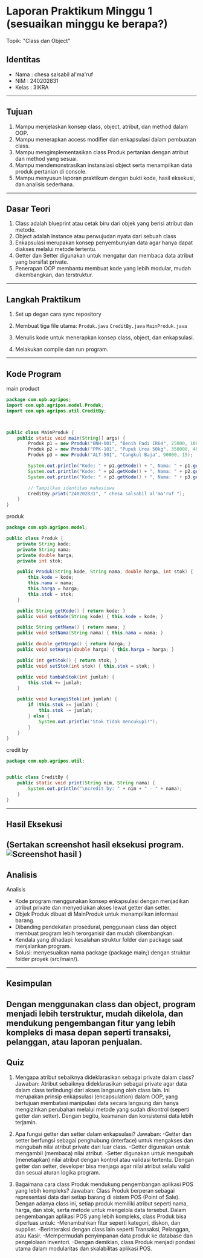 # Laporan Praktikum Minggu 1 (sesuaikan minggu ke berapa?)
Topik:  "Class dan Object"

## Identitas
- Nama  : chesa salsabil al'ma'ruf
- NIM   : 240202831
- Kelas : 3IKRA

---

## Tujuan
1. Mampu menjelaskan konsep class, object, atribut, dan method dalam OOP.
2. Mampu menerapkan access modifier dan enkapsulasi dalam pembuatan class.
3. Mampu mengimplementasikan class Produk pertanian dengan atribut dan method yang sesuai.
4. Mampu mendemonstrasikan instansiasi object serta menampilkan data produk pertanian di console.
5. Mampu menyusun laporan praktikum dengan bukti kode, hasil eksekusi, dan analisis sederhana.

---

## Dasar Teori
1. Class adalah blueprint atau cetak biru dari objek yang berisi atribut dan metode.
2. Object adalah instance atau perwujudan nyata dari sebuah class
3. Enkapsulasi merupakan konsep penyembunyian data agar hanya dapat diakses melalui metode tertentu.
4. Getter dan Setter digunakan untuk mengatur dan membaca data atribut yang bersifat private.
5. Penerapan OOP membantu membuat kode yang lebih modular, mudah dikembangkan, dan terstruktur.

---

## Langkah Praktikum
1. Set up degan cara sync repository
2. Membuat tiga file utama:
   `Produk.java`
   `CreditBy.java`
   `MainProduk.java`

3. Menulis kode untuk menerapkan konsep class, object, dan enkapsulasi.
4. Melakukan compile dan run program.

---

## Kode Program 
main product
```java
package com.upb.agripos;
import com.upb.agripos.model.Produk;
import com.upb.agripos.util.CreditBy;



public class MainProduk {
    public static void main(String[] args) {
        Produk p1 = new Produk("BNH-001", "Benih Padi IR64", 25000, 100);
        Produk p2 = new Produk("PPK-101", "Pupuk Urea 50kg", 350000, 40);
        Produk p3 = new Produk("ALT-501", "Cangkul Baja", 90000, 15);

        System.out.println("Kode: " + p1.getKode() + ", Nama: " + p1.getNama() + ", Harga: " + p1.getHarga() + ", Stok: " + p1.getStok());
        System.out.println("Kode: " + p2.getKode() + ", Nama: " + p2.getNama() + ", Harga: " + p2.getHarga() + ", Stok: " + p2.getStok());
        System.out.println("Kode: " + p3.getKode() + ", Nama: " + p3.getNama() + ", Harga: " + p3.getHarga() + ", Stok: " + p3.getStok());

        // Tampilkan identitas mahasiswa
        CreditBy.print("240202831", " chesa salsabil al'ma'ruf ");
    }
}
```
produk
```java
package com.upb.agripos.model;

public class Produk {
    private String kode;
    private String nama;
    private double harga;
    private int stok;

    public Produk(String kode, String nama, double harga, int stok) {
        this.kode = kode;
        this.nama = nama;
        this.harga = harga;
        this.stok = stok;
    }

    public String getKode() { return kode; }
    public void setKode(String kode) { this.kode = kode; }

    public String getNama() { return nama; }
    public void setNama(String nama) { this.nama = nama; }

    public double getHarga() { return harga; }
    public void setHarga(double harga) { this.harga = harga; }

    public int getStok() { return stok; }
    public void setStok(int stok) { this.stok = stok; }

    public void tambahStok(int jumlah) {
        this.stok += jumlah;
    }

    public void kurangiStok(int jumlah) {
        if (this.stok >= jumlah) {
            this.stok -= jumlah;
        } else {
            System.out.println("Stok tidak mencukupi!");
        }
    }
}
```
credit by
```java
package com.upb.agripos.util;


public class CreditBy {
    public static void print(String nim, String nama) {
        System.out.println("\ncredit by: " + nim + " - " + nama);
    }
}
```

---

## Hasil Eksekusi
(Sertakan screenshot hasil eksekusi program.  
![Screenshot hasil](screenshots/hasil.png)
)
---

## Analisis
Analisis

- Kode program menggunakan konsep enkapsulasi dengan menjadikan atribut private dan menyediakan akses lewat getter dan setter.
- Objek Produk dibuat di MainProduk untuk menampilkan informasi barang.
- Dibanding pendekatan prosedural, penggunaan class dan object membuat program lebih terorganisir dan mudah dikembangkan.
- Kendala yang dihadapi: kesalahan struktur folder dan package saat menjalankan program.
- Solusi: menyesuaikan nama package (package main;) dengan struktur folder proyek (src/main/).
---

## Kesimpulan
Dengan menggunakan class dan object, program menjadi lebih terstruktur, mudah dikelola, dan mendukung pengembangan fitur yang lebih kompleks di masa depan seperti transaksi, pelanggan, atau laporan penjualan.
---

## Quiz
1. Mengapa atribut sebaiknya dideklarasikan sebagai private dalam class?
   Jawaban:
   Atribut sebaiknya dideklarasikan sebagai private agar data dalam class terlindungi dari akses langsung oleh class lain. Ini merupakan prinsip enkapsulasi (encapsulation) dalam OOP, yang bertujuan membatasi manipulasi data secara langsung dan hanya mengizinkan perubahan melalui metode yang sudah dikontrol (seperti getter dan setter). Dengan begitu, keamanan dan konsistensi data lebih terjamin.

2. Apa fungsi getter dan setter dalam enkapsulasi?
   Jawaban:
      -Getter dan setter berfungsi sebagai penghubung (interface) untuk mengakses dan mengubah nilai atribut private dari luar class.
      -Getter digunakan untuk mengambil (membaca) nilai atribut.
      -Setter digunakan untuk mengubah (menetapkan) nilai atribut dengan kontrol atau validasi tertentu.
   Dengan getter dan setter, developer bisa menjaga agar nilai atribut selalu valid dan sesuai aturan logika program.

3. Bagaimana cara class Produk mendukung pengembangan aplikasi POS yang lebih kompleks?
   Jawaban:
   Class Produk berperan sebagai representasi data dari setiap barang di sistem POS (Point of Sale). Dengan adanya class ini, setiap produk memiliki atribut seperti nama, harga, dan stok, serta metode untuk mengelola data tersebut.
   Dalam pengembangan aplikasi POS yang lebih kompleks, class Produk bisa diperluas untuk:
      -Menambahkan fitur seperti kategori, diskon, dan supplier.
      -Berinteraksi dengan class lain seperti Transaksi, Pelanggan, atau Kasir.
      -Mempermudah penyimpanan data produk ke database dan pengelolaan inventori.
      -Dengan demikian, class Produk menjadi pondasi utama dalam modularitas dan skalabilitas aplikasi POS.
